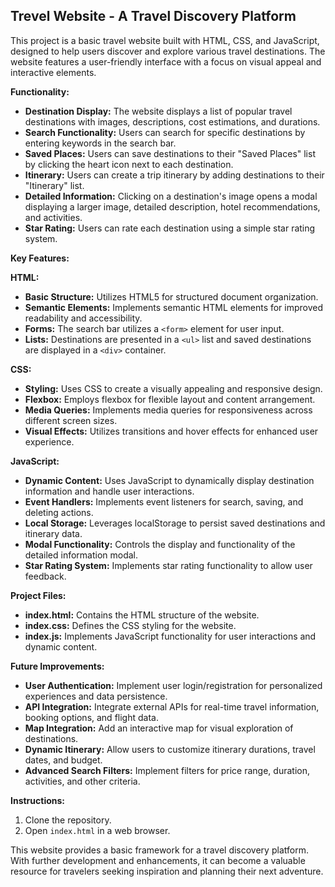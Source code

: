 ## Trevel Website - A Travel Discovery Platform

This project is a basic travel website built with HTML, CSS, and JavaScript, designed to help users discover and explore various travel destinations. The website features a user-friendly interface with a focus on visual appeal and interactive elements. 

**Functionality:**

* **Destination Display:** The website displays a list of popular travel destinations with images, descriptions, cost estimations, and durations.
* **Search Functionality:** Users can search for specific destinations by entering keywords in the search bar.
* **Saved Places:** Users can save destinations to their "Saved Places" list by clicking the heart icon next to each destination.
* **Itinerary:** Users can create a trip itinerary by adding destinations to their "Itinerary" list. 
* **Detailed Information:** Clicking on a destination's image opens a modal displaying a larger image, detailed description, hotel recommendations, and activities. 
* **Star Rating:** Users can rate each destination using a simple star rating system.

**Key Features:**

**HTML:**

* **Basic Structure:** Utilizes HTML5 for structured document organization.
* **Semantic Elements:** Implements semantic HTML elements for improved readability and accessibility.
* **Forms:** The search bar utilizes a `<form>` element for user input.
* **Lists:** Destinations are presented in a `<ul>` list and saved destinations are displayed in a `<div>` container.

**CSS:**

* **Styling:** Uses CSS to create a visually appealing and responsive design.
* **Flexbox:** Employs flexbox for flexible layout and content arrangement.
* **Media Queries:** Implements media queries for responsiveness across different screen sizes.
* **Visual Effects:** Utilizes transitions and hover effects for enhanced user experience. 

**JavaScript:**

* **Dynamic Content:** Uses JavaScript to dynamically display destination information and handle user interactions.
* **Event Handlers:** Implements event listeners for search, saving, and deleting actions.
* **Local Storage:** Leverages localStorage to persist saved destinations and itinerary data. 
* **Modal Functionality:** Controls the display and functionality of the detailed information modal.
* **Star Rating System:** Implements star rating functionality to allow user feedback.

**Project Files:**

* **index.html:** Contains the HTML structure of the website.
* **index.css:** Defines the CSS styling for the website.
* **index.js:** Implements JavaScript functionality for user interactions and dynamic content.

**Future Improvements:**

* **User Authentication:** Implement user login/registration for personalized experiences and data persistence.
* **API Integration:** Integrate external APIs for real-time travel information, booking options, and flight data.
* **Map Integration:** Add an interactive map for visual exploration of destinations.
* **Dynamic Itinerary:** Allow users to customize itinerary durations, travel dates, and budget.
* **Advanced Search Filters:** Implement filters for price range, duration, activities, and other criteria.

**Instructions:**

1. Clone the repository.
2. Open `index.html` in a web browser.

This website provides a basic framework for a travel discovery platform. With further development and enhancements, it can become a valuable resource for travelers seeking inspiration and planning their next adventure.
